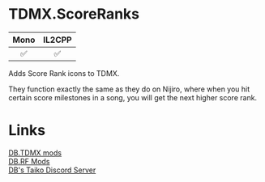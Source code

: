 # TDMX.ScoreRanks
| Mono | IL2CPP |
|:--:|:--:|
|✅|✅|

 Adds Score Rank icons to TDMX.
 
 They function exactly the same as they do on Nijiro, where when you hit certain score milestones in a song, you will get the next higher score rank.


# Links
[DB.TDMX mods](https://docs.google.com/spreadsheets/d/1fuAAfK-0Vw74TwxXF5WVy1fh1ADsVzUkDd7dOHc7EdQ)\
[DB.RF Mods](https://docs.google.com/spreadsheets/d/1xY_WANKpkE-bKQwPG4UApcrJUG5trrNrbycJQSOia0c)\
[DB's Taiko Discord Server](https://discord.gg/6Bjf2xP)


